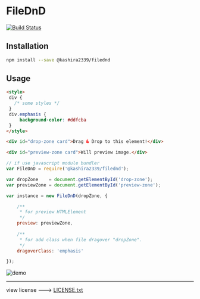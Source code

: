 # FileDnD

[![Build Status](https://travis-ci.org/kashira2339/filednd.svg?branch=master)](https://travis-ci.org/kashira2339/filednd)


## Installation

```bash
npm install --save @kashira2339/filednd
```

## Usage

```html
<style>
 div {
   /* some styles */
 }
 div.emphasis {
     background-color: #ddfcba
 }
</style>

<div id="drop-zone card">Drag & Drop to this element!</div>

<div id="preview-zone card">Will preview image.</div>
```


```js
// if use javascript module bundler
var FileDnD = require('@kashira2339/filednd');

var dropZone    = document.getElementById('drop-zone');
var previewZone = document.getElementById('preview-zone');

var instance = new FileDnD(dropZone, {

    /**
     * for preview HTMLElement
     */
    preview: previewZone,
    
    /**
     * for add class when file dragover "dropZone".
     */
    dragoverClass: 'emphasis'

});
```

![demo](https://cloud.githubusercontent.com/assets/7392701/19778989/2a93eefa-9cba-11e6-84fd-19c0f0060c57.gif)


---

view license ---> [LICENSE.txt](./LICENSE.txt)
